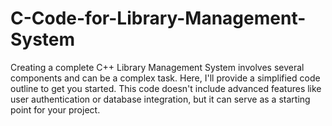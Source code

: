 # C-Code-for-Library-Management-System
Creating a complete C++ Library Management System involves several components and can be a complex task. Here, I'll provide a simplified code outline to get you started. This code doesn't include advanced features like user authentication or database integration, but it can serve as a starting point for your project.
